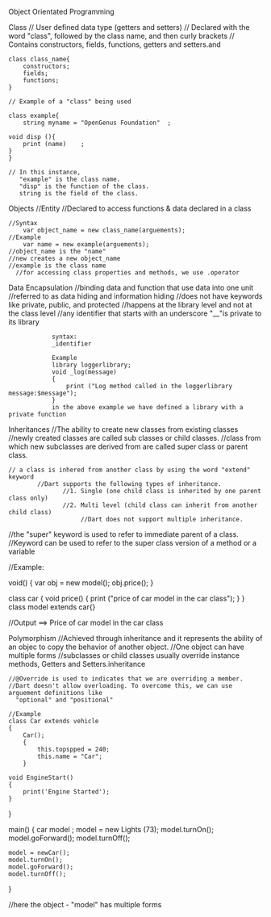 Object Orientated Programming



Class
    // User defined data type (getters and setters)
    // Declared with the word "class", followed by the class name, and then curly brackets
    // Contains constructors, fields, functions, getters and setters.and

    class class_name{
        constructors;
        fields;
        functions;
    }

    // Example of a "class" being used

    class example{
        string myname = "OpenGenus Foundation"  ;

    void disp (){
        print (name)    ;
    }
    }

    // In this instance,
       "example" is the class name.
       "disp" is the function of the class.
       string is the field of the class.



Objects
    //Entity
    //Declared to access functions & data declared in a class

    //Syntax
        var object_name = new class_name(arguements);
    //Example
        var name = new example(arguements);
    //object_name is the "name"
    //new creates a new object_name
    //example is the class name
      //for accessing class properties and methods, we use .operator



Data Encapsulation
     //binding data and function that use data into one unit
            //referred to as data hiding and information hiding
            //does not have keywords like private, public, and protected
            //happens at the library level and not at the class level
            //any identifier that starts with an underscore "__"is private to its library

                syntax:
                _identifier

                Example
                library loggerlibrary;
                void _log(message)
                {
                    print ("Log method called in the loggerlibrary message:$message");
                }
                in the above example we have defined a library with a private function



Inheritances
    //The ability to create new classes from existing classes
            //newly created classes are called sub classes or child classes.
            //class from which new subclasses are derived from are called super class or parent class.

    // a class is inhered from another class by using the word "extend" keyword
            //Dart supports the following types of inheritance.
                   //1. Single (one child class is inherited by one parent class only)
                   //2. Multi level (child class can inherit from another child class)
                        //Dart does not support multiple inheritance.

   //the "super" keyword is used to refer to immediate parent of a class.
   //Keyword can be used to refer to the super class version of a method or a variable

   //Example:

   void()
   {
   var obj = new model();
   obj.price();
   }

  class car
  {
    void price()
    {
    print ("price of car model in the car class");
    }
  }
  class model extends car{}

  //Output
    ==> Price of car model in the car class



Polymorphism
    //Achieved through inheritance and it represents the ability of an objec
      to copy the behavior of another object.
        //One object can have multiple forms
    //subclasses or child classes usually override instance methods,
      Getters and Setters.inheritance

    //@Override is used to indicates that we are overriding a member.
    //Dart doesn't allow overloading. To overcome this, we can use arguement definitions like
      "optional" and "positional"

    //Example
    class Car extends vehicle
    {
        Car();
        {
            this.topspped = 240;
            this.name = "Car";
        }

    void EngineStart()
    {
        print('Engine Started');
    }
  }


  main()
  {
    car model ;
    model = new Lights (73);
    model.turnOn();
    model.goForward();
    model.turnOff();

    model = newCar();
    model.turnOn();
    model.goForward();
    model.turnOff();
  }

//here the object - "model" has multiple forms